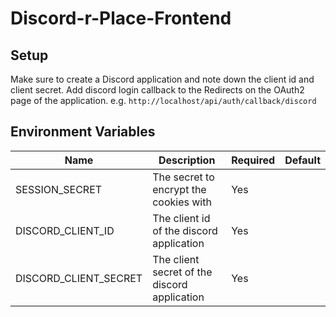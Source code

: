 # Discord-r-Place-Frontend

## Setup
Make sure to create a Discord application and note down the client id and client secret.
Add discord login callback to the Redirects on the OAuth2 page of the application. e.g. `http://localhost/api/auth/callback/discord`

## Environment Variables

| Name                  | Description                                  | Required | Default |
| --------------------- | -------------------------------------------- | -------- | ------- |
| SESSION_SECRET        | The secret to encrypt the cookies with       | Yes      |         |
| DISCORD_CLIENT_ID     | The client id of the discord application     | Yes      |         |
| DISCORD_CLIENT_SECRET | The client secret of the discord application | Yes      |         |
